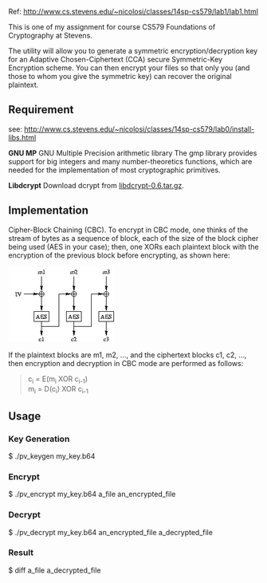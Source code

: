 Ref: http://www.cs.stevens.edu/~nicolosi/classes/14sp-cs579/lab1/lab1.html

This is one of my assignment for course CS579 Foundations of Cryptography at Stevens.

<backquote>
The utility will allow you to generate a symmetric encryption/decryption key for an Adaptive Chosen-Ciphertext (CCA) secure Symmetric-Key Encryption scheme. You can then encrypt your files so that only you (and those to whom you give the symmetric key) can recover the original plaintext.
</backquote>

## Requirement

see: http://www.cs.stevens.edu/~nicolosi/classes/14sp-cs579/lab0/install-libs.html

__GNU MP__
GNU Multiple Precision arithmetic library
The gmp library provides support for big integers and many number-theoretics functions, which are needed for the implementation of most cryptographic primitives. 

__Libdcrypt__
Download dcrypt from [libdcrypt-0.6.tar.gz](http://www.cs.stevens.edu/~nicolosi/classes/14sp-cs579/lab0/libdcrypt-0.6.tar.gz).

## Implementation

Cipher-Block Chaining (CBC). To encrypt in CBC mode, one thinks of the stream of bytes as a sequence of block, each of the size of the block cipher being used (AES in your case); then, one XORs each plaintext block with the encryption of the previous block before encrypting, as shown here: 

![AES CBC-mode](./CBC.gif)

If the plaintext blocks are m1, m2, ..., and the ciphertext blocks c1, c2, ..., then encryption and decryption in CBC mode are performed as follows:
<blockquote>
<p>
c<sub>i</sub> = E(m<sub>i</sub> XOR c<sub>i-1</sub>)<br>
m<sub>i</sub> = D(c<sub>i</sub>) XOR c<sub>i-1</sub>
</p></blockquote>

## Usage

### Key Generation
$ ./pv_keygen my_key.b64 

### Encrypt

$ ./pv_encrypt my_key.b64 a_file an_encrypted_file

### Decrypt

$ ./pv_decrypt my_key.b64 an_encrypted_file a_decrypted_file

### Result

$ diff a_file a_decrypted_file


